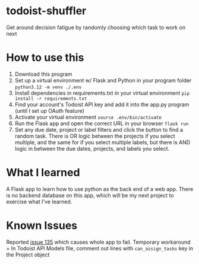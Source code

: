 # todoist-shuffler
Get around decision fatigue by randomly choosing which task to work on next

# How to use this
1. Download this program
2. Set up a virtual environment w/ Flask and Python in your program folder
    `python3.12 -m venv ./.env`
3. Install dependencies in requirements.txt in your virtual environment
    `pip install -r requirements.txt`
4. Find your account's Todoist API key and add it into the app.py program (until I set up OAuth feature)
5. Activate your virtual environment
    `source .env/bin/activate`
6. Run the Flask app and open the correct URL in your browser
    `flask run`
7. Set any due date, project or label filters and click the button to find a random task. There is OR logic between the projects if you select multiple, and the same for if you select multiple labels, but there is AND logic in between the due dates, projects, and labels you select.
 
# What I learned
A Flask app to learn how to use python as the back end of a web app. There is no backend database on this app, which will be my next project to exercise what I've learned.

# Known Issues
Reported [issue 135](https://github.com/Doist/todoist-api-python/issues/135) which causes whole app to fail.
Temporary workaround = In Todoist API Models file, comment out lines with `can_assign_tasks` key in the Project object
